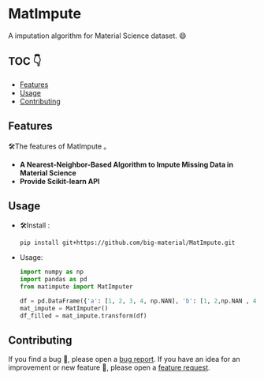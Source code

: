 # MatImpute

A imputation algorithm for Material Science dataset. 😄

## TOC :point_down:

- [Features](#Features)
- [Usage](#Usage)
- [Contributing](#Contributing)

## Features 

:hammer_and_wrench:The features of MatImpute 。

* **A Nearest-Neighbor-Based Algorithm to Impute Missing Data in Material Science**
* **Provide Scikit-learn API**

## Usage 

* :hammer_and_wrench:Install :
  ```shell
  pip install git+https://github.com/big-material/MatImpute.git
  ```

* Usage:
  ```python
  import numpy as np
  import pandas as pd
  from matimpute import MatImputer
  
  df = pd.DataFrame({'a': [1, 2, 3, 4, np.NAN], 'b': [1, 2,np.NAN , 4, 5]})
  mat_impute = MatImputer()
  df_filled = mat_impute.transform(df)
  ```

## Contributing

If you find a bug :bug:, please open a [bug report](https://github.com/big-material/MatImpute/issues/new?assignees=&labels=bug&template=bug_report.md&title=).
If you have an idea for an improvement or new feature :rocket:, please open a [feature request](https://github.com/big-material/MatImpute/issues/new?assignees=&labels=Feature+request&template=feature_request.md&title=).
